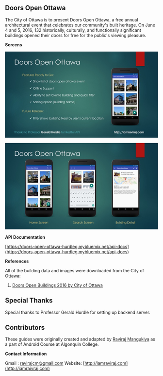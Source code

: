 ## Doors Open Ottawa ##

The City of Ottawa is to present Doors Open Ottawa, a free annual architectural event that celebrates our community's built heritage. On June 4 and 5, 2016, 132 historically, culturally, and functionally significant buildings opened their doors for free for the public's viewing pleasure.

**Screens**

![Alt text](doc/images/home.jpg?raw=true "Home")


![Alt text](doc/images/detail.jpg?raw=true "Detail")

**API Documentation**

[https://doors-open-ottawa-hurdleg.mybluemix.net/api-docs](https://doors-open-ottawa-hurdleg.mybluemix.net/api-docs)

**References**

All of the building data and images were downloaded from the City of Ottawa:

1. [Doors Open Buildings 2016 by City of Ottawa](http://ottawa.ca/cgi-bin/doors/2016.pl)

## Special Thanks ##
Special thanks to Professor Gerald Hurdle for setting up backend server.


## Contributors

These guides were originally created and adapted by [Raviraj Mangukiya](http://github.com/ravirajcm)
as a part of Android Course at Algonquin College.

**Contact Information**

Gmail  : [ravirajcm@gmail.com](mailto:ravirajcm@gmail.com)
Website: [http://iamraviraj.com](http://iamraivraj.com)





